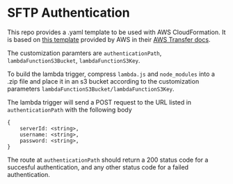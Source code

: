 # SFTP Authentication

This repo provides a .yaml template to be used with AWS CloudFormation. It is based on [this template](https://da02pmi3nq7t1.cloudfront.net/aws-transfer-apig-lambda.cfn.yml) provided by AWS in their [AWS Transfer docs](https://docs.aws.amazon.com/transfer/latest/userguide/authenticating-users.html#authentication-custom-ip).

The customization paramters are `authenticationPath`, `lambdaFunctionS3Bucket`, `lambdaFunctionS3Key`.

To build the lambda trigger, compress `lambda.js` and `node_modules` into a .zip file and place it in an s3 bucket according to the customization parameters `lambdaFunctionS3Bucket/lambdaFunctionS3Key`.

The lambda trigger will send a POST request to the URL listed in `authenticationPath` with the following body

```
{
	serverId: <string>,
	username: <string>,
	password: <string>,
}
```

The route at `authenticationPath` should return a 200 status code for a succesful authentication, and any other status code for a failed authentication.
